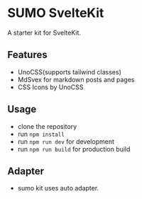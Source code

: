# SUMO SvelteKit

A starter kit for SvelteKit.

## Features

- UnoCSS(supports tailwind classes)
- MdSvex for markdown posts and pages
- CSS Icons by UnoCSS

## Usage

- clone the repository
- run `npm install`
- run `npm run dev` for development
- run `npm run build` for production build

## Adapter
- sumo kit uses auto adapter.